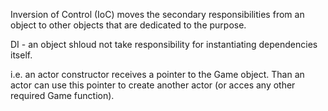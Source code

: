 Inversion of Control (IoC) moves the secondary responsibilities from an object to other objects that are dedicated to the purpose.

DI - an object shloud not take responsibility for instantiating dependencies itself.

i.e. an actor constructor receives a pointer to the Game object. Than an actor can use this pointer to create another actor (or acces any other required Game function).